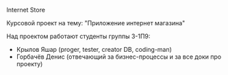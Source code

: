 Internet Store

Курсовой проект на тему: "Приложение интернет магазина"

Над проектом работают студенты группы 3-1П9:
- Крылов Яшар (proger, tester, creator DB, coding-man)
- Горбачёв Денис (отвечающий за бизнес-процессы и за все доки про проекту)